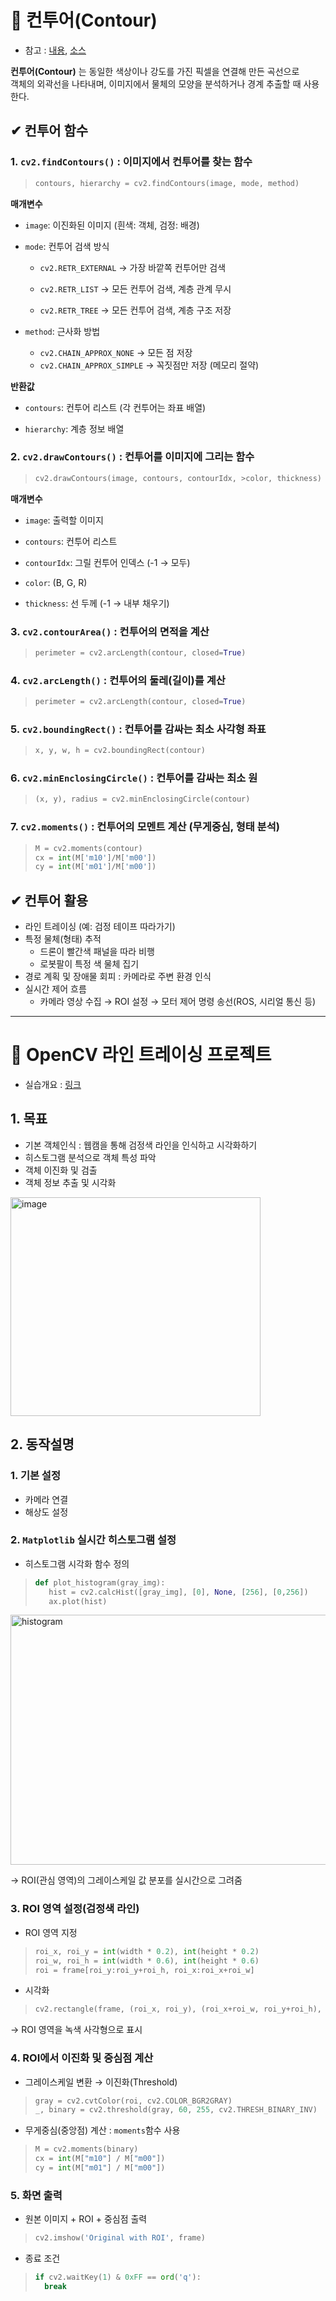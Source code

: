 # 📌 컨투어(Contour)
- 참고 : [내용](https://bkshin.tistory.com/entry/OpenCV-22-%EC%BB%A8%ED%88%AC%EC%96%B4Contour), [소스](https://github.com/BaekKyunShin/OpenCV_Project_Python/tree/master/07.segmentation)

**컨투어(Contour)** 는 동일한 색상이나 강도를 가진 픽셀을 연결해 만든 곡선으로<br>
객체의 외곽선을 나타내며, 이미지에서 물체의 모양을 분석하거나 경계 추출할 때 사용한다.


## ✔ 컨투어 함수
### 1. `cv2.findContours()` : 이미지에서 컨투어를 찾는 함수
>```python
>contours, hierarchy = cv2.findContours(image, mode, method)
>```
**매개변수**

- `image`: 이진화된 이미지 (흰색: 객체, 검정: 배경)

- `mode`: 컨투어 검색 방식

	- `cv2.RETR_EXTERNAL` → 가장 바깥쪽 컨투어만 검색

	- `cv2.RETR_LIST` → 모든 컨투어 검색, 계층 관계 무시

	- `cv2.RETR_TREE` → 모든 컨투어 검색, 계층 구조 저장

- `method`: 근사화 방법
	- `cv2.CHAIN_APPROX_NONE` → 모든 점 저장
  - `cv2.CHAIN_APPROX_SIMPLE` → 꼭짓점만 저장 (메모리 절약)
 
**반환값**
- `contours`: 컨투어 리스트 (각 컨투어는 좌표 배열)

- `hierarchy`: 계층 정보 배열

### 2. `cv2.drawContours()` : 컨투어를 이미지에 그리는 함수
>```python
>cv2.drawContours(image, contours, contourIdx, >color, thickness)
>```
**매개변수**
- `image`: 출력할 이미지

- `contours`: 컨투어 리스트

- `contourIdx`: 그릴 컨투어 인덱스 (-1 → 모두)

- `color`: (B, G, R)

- `thickness`: 선 두께 (-1 → 내부 채우기)

### 3. `cv2.contourArea()` : 컨투어의 면적을 계산
>```python
>perimeter = cv2.arcLength(contour, closed=True)
>```

### 4. `cv2.arcLength()` : 컨투어의 둘레(길이)를 계산
>```python
>perimeter = cv2.arcLength(contour, closed=True)
>```

### 5. `cv2.boundingRect()` : 컨투어를 감싸는 최소 사각형 좌표
>```python
>x, y, w, h = cv2.boundingRect(contour)
>```

### 6. `cv2.minEnclosingCircle()` : 컨투어를 감싸는 최소 원
>```python
>(x, y), radius = cv2.minEnclosingCircle(contour)
>```

### 7. `cv2.moments()` : 컨투어의 모멘트 계산 (무게중심, 형태 분석)
>```python
>M = cv2.moments(contour)
>cx = int(M['m10']/M['m00'])
>cy = int(M['m01']/M['m00'])
>```


## ✔ 컨투어 활용
- 라인 트레이싱 (예: 검정 테이프 따라가기)
- 특정 물체(형태) 추적
  - 드론이 빨간색 패널을 따라 비행
  - 로봇팔이 특정 색 물체 집기
- 경로 계획 및 장애물 회피 : 카메라로 주변 환경 인식
- 실시간 제어 흐름
  - 카메라 영상 수집 → ROI 설정 → 모터 제어 명령 송선(ROS, 시리얼 통신 등)

---

# 📌 OpenCV 라인 트레이싱 프로젝트

- 실습개요 : [링크](https://docs.google.com/document/d/1Swvm-nxyCb2-P3JxoNNlZMnuLJe77RqzjoXh6IvTGqY/edit?tab=t.0#heading=h.b171i0dol1vx)

## 1. 목표
- 기본 객체인식 : 웹캠을 통해 검정색 라인을 인식하고 시각화하기
- 히스토그램 분석으로 객체 특성 파악
- 객체 이진화 및 검출
- 객체 정보 추출 및 시각화

<img width="400" height="350" alt="image" src="https://github.com/user-attachments/assets/71b2c4d6-a179-40fc-b4ea-e22cda600dcf" />

## 2. 동작설명

### 1. 기본 설정
- 카메라 연결
- 해상도 설정

### 2. `Matplotlib` 실시간 히스토그램 설정
- 히스토그램 시각화 함수 정의
>```python
>def plot_histogram(gray_img):
>    hist = cv2.calcHist([gray_img], [0], None, [256], [0,256])
>    ax.plot(hist)
>```
<img width="600" height="400" alt="histogram" src="https://github.com/user-attachments/assets/ccb4840e-b2f8-44af-9c5a-01cb2483ad81" />

→ ROI(관심 영역)의 그레이스케일 값 분포를 실시간으로 그려줌

### 3. ROI 영역 설정(검정색 라인)
- ROI 영역 지정
>```python
>roi_x, roi_y = int(width * 0.2), int(height * 0.2)
>roi_w, roi_h = int(width * 0.6), int(height * 0.6)
>roi = frame[roi_y:roi_y+roi_h, roi_x:roi_x+roi_w]
>```
- 시각화
>```python
>cv2.rectangle(frame, (roi_x, roi_y), (roi_x+roi_w, roi_y+roi_h), (0, 255, 0), 2)
>
→ ROI 영역을 녹색 사각형으로 표시

### 4. ROI에서 이진화 및 중심점 계산
- 그레이스케일 변환 → 이진화(Threshold)
>```python
>gray = cv2.cvtColor(roi, cv2.COLOR_BGR2GRAY)
>_, binary = cv2.threshold(gray, 60, 255, cv2.THRESH_BINARY_INV)
>```

- 무게중심(중앙점) 계산 : `moments`함수 사용
>```python
>M = cv2.moments(binary)
>cx = int(M["m10"] / M["m00"])
>cy = int(M["m01"] / M["m00"])
>```

### 5. 화면 출력
- 원본 이미지 + ROI + 중심점 출력
>```python
>cv2.imshow('Original with ROI', frame)
>```

- 종료 조건
>```python
>if cv2.waitKey(1) & 0xFF == ord('q'):
>   break
>```


